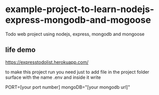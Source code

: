 # example-project-to-learn-nodejs-express-mongodb-and-mogoose
Todo web project using nodejs, express, mongodb and mongoose
## life demo
https://expresstodolist.herokuapp.com/

to make this project run you need just to add file in the project folder surface with the name .env and inside it write


PORT=[your port number]
mongoDB="[your mongodb url]"
